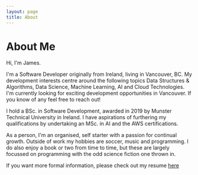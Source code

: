 ```yaml
---
layout: page
title: About
---
```


# About Me

Hi, I'm James.

I'm a Software Developer originally from Ireland, living in Vancouver, BC. My development interests centre around the following topics Data Structures & Algorithms, Data Science, Machine Learning, AI and Cloud Technologies. I'm currently looking for exciting development opportunities in Vancouver. If you know of any feel free to reach out!

I hold a BSc. in Software Development, awarded in 2019 by Munster Technical University in Ireland. I have aspirations of furthering my qualifications by undertaking an MSc. in AI and the AWS certifications.

As a person, I'm an organised, self starter with a passion for continual growth. Outside of work my hobbies are soccer, music and programming. I do also enjoy a book or two from time to time, but these are largely focussed on programming with the odd science fiction one thrown in.

If you want more formal information, please check out my resume [here](https://jamesburke.dev/resume)
